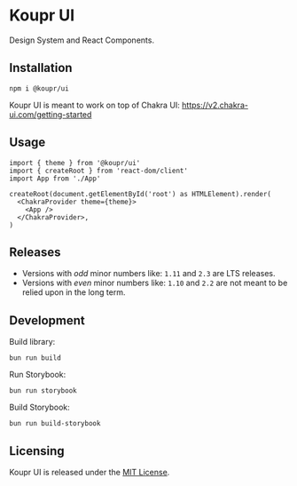 # Koupr UI

Design System and React Components.

## Installation

```shell
npm i @koupr/ui
```

Koupr UI is meant to work on top of Chakra UI: https://v2.chakra-ui.com/getting-started

## Usage

```tsx
import { theme } from '@koupr/ui'
import { createRoot } from 'react-dom/client'
import App from './App'

createRoot(document.getElementById('root') as HTMLElement).render(
  <ChakraProvider theme={theme}>
    <App />
  </ChakraProvider>,
)
```

## Releases

- Versions with _odd_ minor numbers like: `1.11` and `2.3` are LTS releases.
- Versions with _even_ minor numbers like: `1.10` and `2.2` are not meant to be relied upon in the long term.

## Development

Build library:

```shell
bun run build
```

Run Storybook:

```shell
bun run storybook
```

Build Storybook:

```shell
bun run build-storybook
```

## Licensing

Koupr UI is released under the [MIT License](LICENSE).
